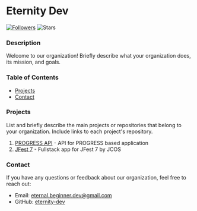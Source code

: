 # Eternity Dev

[![Followers](https://img.shields.io/github/followers/eternity-dev?label=Followers&logo=github)](https://github.com/eternity-dev)
![Stars](https://img.shields.io/github/stars/eternity-dev?color=yellow&label=Stars)

### Description

Welcome to our organization! Briefly describe what your organization does, its mission, and goals.

### Table of Contents

- [Projects](#projects)
- [Contact](#contact)

### Projects

List and briefly describe the main projects or repositories that belong to your organization. Include links to each project's repository.

1. [PROGRESS API](https://github.com/eternity-dev/progress-api) - API for PROGRESS based application
2. [JFest 7](https://github.com/eternity-dev/jfest) - Fullstack app for JFest 7 by JCOS

### Contact

If you have any questions or feedback about our organization, feel free to reach out:

- Email: [eternal.beginner.dev@gmail.com](mailto:eternal.beginner.dev@gmail.com)
- GitHub: [eternity-dev](https://github.com/eternity-dev)

